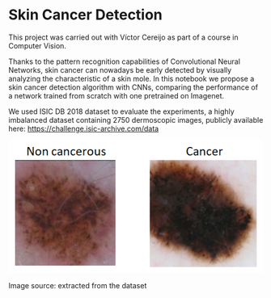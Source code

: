 # Skin Cancer Detection

This project was carried out with Víctor Cereijo as part of a course in Computer Vision.

Thanks to the pattern recognition capabilities of Convolutional Neural Networks, skin cancer can nowadays be early detected by visually analyzing the characteristic of a skin mole. In this notebook we propose a skin cancer detection algorithm with CNNs, comparing the performance of a network trained from scratch with one pretrained on Imagenet. 

We used ISIC DB 2018 dataset to evaluate the experiments, a highly imbalanced dataset containing 2750 dermoscopic images, publicly available here: https://challenge.isic-archive.com/data

<img src="https://github.com/CesarCaramazana/SkinCancerDetection/blob/main/images/cancer_nocancer.PNG">

Image source: extracted from the dataset



